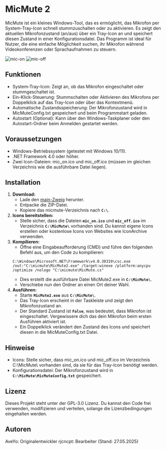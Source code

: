 # MicMute 2
MicMute ist ein kleines Windows-Tool, das es ermöglicht, das Mikrofon per System-Tray-Icon schnell stummzuschalten oder zu aktivieren. Es zeigt den aktuellen Mikrofonzustand (an/aus) über ein Tray-Icon an und speichert diesen Zustand in einer Konfigurationsdatei. Das Programm ist ideal für Nutzer, die eine einfache Möglichkeit suchen, ihr Mikrofon während Videokonferenzen oder Sprachaufnahmen zu steuern.

![mic-on](https://github.com/user-attachments/assets/7189b8b8-e20e-46b7-8fe6-42e424ca83a3) ![mic-off](https://github.com/user-attachments/assets/0fd4c45a-217f-4db6-bda7-6546e2f9602d)



## Funktionen
- System-Tray-Icon: Zeigt an, ob das Mikrofon eingeschaltet oder stummgeschaltet ist.
- Ein-Klick-Steuerung: Stummschalten oder Aktivieren des Mikrofons per Doppelklick auf das Tray-Icon oder über das Kontextmenü.
- Automatische Zustandsspeicherung: Der Mikrofonzustand wird in MicMuteConfig.txt gespeichert und beim Programmstart geladen.
- Autostart (Optional): Kann über den Windows-Taskplaner oder den Autostart-Ordner beim Anmelden gestartet werden.

## Voraussetzungen
- Windows-Betriebssystem (getestet mit Windows 10/11).
- .NET Framework 4.0 oder höher.
- Zwei Icon-Dateien: mic_on.ico und mic_off.ico (müssen im gleichen Verzeichnis wie die ausführbare Datei liegen).

## Installation
1. **Download:**
   - Lade den [main-Zweig](https://github.com/rjcncpt/micmute/archive/refs/heads/main.zip) herunter.
   - Entpacke die ZIP-Datei.
   - Kopiere das micmute-Verzeichnis nach **`C:\`**.
3. **Icons bereitstellen:**
   - Stelle sicher, dass die Dateien **`mic_on.ico`** und **`mic_off.ico`** im Verzeichnis **`C:\MicMute\`** vorhanden sind. Du kannst eigene Icons erstellen oder kostenlose Icons von Websites wie IconArchive verwenden.
4. **Kompilieren:**
   - Öffne eine Eingabeaufforderung (CMD) und führe den folgenden Befehl aus, um den Code zu kompilieren:
   ```
   C:\Windows\Microsoft.NET\Framework\v4.0.30319\csc.exe /out:"C:\micmute\MicMute2.exe" /target:winexe /platform:anycpu /optimize /nologo "C:\micmute\MicMute.cs"
   ```
   - Dies erstellt die ausführbare Datei MicMute2.exe in **`C:\MicMute\`**.
   - Verschiebe nun den Ordner an einen Ort deiner Wahl.
5. **Ausführen:**
   - Starte **`MicMute2.exe`** aus **`C:\MicMute\`**.
   - Das Tray-Icon erscheint in der Taskleiste und zeigt den Mikrofonzustand an.
   - Der Standard Zustand ist **`False`**, was bedeutet, dass Mikrofon ist eingeschaltet. Vergewissere dich das dein Mikrofon beim ersten Ausführen aktiviert ist.
   - Ein Doppelklick verändert den Zustand des Icons und speichert diesen in die MicMuteConfig.txt Datei.
  
## Hinweise
- Icons: Stelle sicher, dass mic_on.ico und mic_off.ico im Verzeichnis C:\MicMute\ vorhanden sind, da sie für das Tray-Icon benötigt werden.
- Konfigurationsdatei: Der Mikrofonzustand wird in **`C:\MicMute\MicMuteConfig.txt`** gespeichert.

## Lizenz
Dieses Projekt steht unter der GPL-3.0 Lizenz. Du kannst den Code frei verwenden, modifizieren und verteilen, solange die Lizenzbedingungen eingehalten werden.

## Autoren
AveYo: Originalentwickler
rjcncpt: Bearbeiter (Stand: 27.05.2025)
